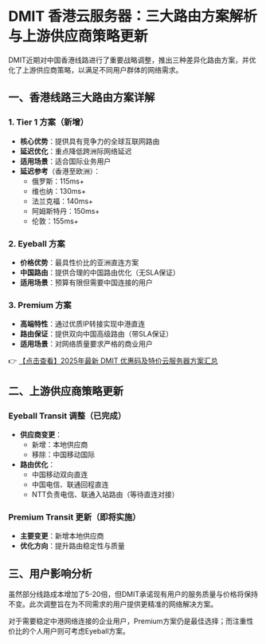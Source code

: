 # DMIT 香港云服务器：三大路由方案解析与上游供应商策略更新

DMIT近期对中国香港线路进行了重要战略调整，推出三种差异化路由方案，并优化了上游供应商策略，以满足不同用户群体的网络需求。

## 一、香港线路三大路由方案详解

### 1. Tier 1 方案（新增）
- **核心优势**：提供具有竞争力的全球互联网路由
- **延迟优化**：重点降低跨洲际网络延迟
- **适用场景**：适合国际业务用户
- **延迟参考**（香港至欧洲）：
  - 俄罗斯：115ms+
  - 维也纳：130ms+
  - 法兰克福：140ms+
  - 阿姆斯特丹：150ms+
  - 伦敦：155ms+

### 2. Eyeball 方案
- **价格优势**：最具性价比的亚洲直连方案
- **中国路由**：提供合理的中国路由优化（无SLA保证）
- **适用场景**：预算有限但需要中国连接的用户

### 3. Premium 方案
- **高端特性**：通过优质IP转接实现中港直连
- **路由保证**：提供双向中国高级路由（带SLA保证）
- **适用场景**：对网络质量要求严格的商业用户

👉 [【点击查看】2025年最新 DMIT 优惠码及特价云服务器方案汇总](https://bit.ly/dmit_coupon)

## 二、上游供应商策略更新

### Eyeball Transit 调整（已完成）
- **供应商变更**：
  - 新增：本地供应商
  - 移除：中国移动国际
- **路由优化**：
  - 中国移动双向直连
  - 中国电信、联通回程直连
  - NTT负责电信、联通入站路由（等待直连对接）

### Premium Transit 更新（即将实施）
- **主要变更**：新增本地供应商
- **优化方向**：提升路由稳定性与质量

## 三、用户影响分析
虽然部分线路成本增加了5-20倍，但DMIT承诺现有用户的服务质量与价格将保持不变。此次调整旨在为不同需求的用户提供更精准的网络解决方案。

对于需要稳定中港网络连接的企业用户，Premium方案仍是最佳选择；而注重性价比的个人用户则可考虑Eyeball方案。